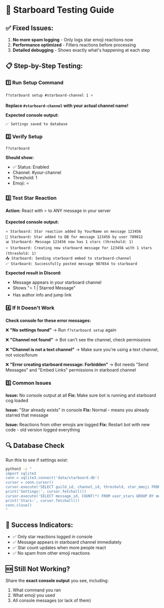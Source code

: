 # 🎯 Starboard Testing Guide

## ✅ Fixed Issues:
1. **No more spam logging** - Only logs star emoji reactions now
2. **Performance optimized** - Filters reactions before processing
3. **Detailed debugging** - Shows exactly what's happening at each step

## 📋 Step-by-Step Testing:

### 1️⃣ Run Setup Command
```
f?starboard setup #starboard-channel 1 ⭐
```
**Replace `#starboard-channel` with your actual channel name!**

**Expected console output:**
```
✅ Settings saved to database
```

### 2️⃣ Verify Setup
```
f?starboard
```
**Should show:**
- ✅ Status: Enabled
- Channel: #your-channel
- Threshold: 1
- Emoji: ⭐

### 3️⃣ Test Star Reaction

**Action:** React with ⭐ to ANY message in your server

**Expected console output:**
```
⭐ Starboard: Star reaction added by YourName on message 123456
💫 Starboard: Star added to DB for message 123456 by user 789012
📊 Starboard: Message 123456 now has 1 stars (threshold: 1)
⭐ Starboard: Creating new starboard message for 123456 with 1 stars (threshold: 1)
📤 Starboard: Sending starboard embed to starboard-channel
✅ Starboard: Successfully posted message 987654 to starboard
```

**Expected result in Discord:**
- Message appears in your starboard channel
- Shows "⭐ 1 | Starred Message"
- Has author info and jump link

### 4️⃣ If It Doesn't Work

**Check console for these error messages:**

❌ **"No settings found"**
→ Run `f?starboard setup` again

❌ **"Channel not found"**
→ Bot can't see the channel, check permissions

❌ **"Channel is not a text channel"**
→ Make sure you're using a text channel, not voice/forum

❌ **"Error creating starboard message: Forbidden"**
→ Bot needs "Send Messages" and "Embed Links" permissions in starboard channel

### 5️⃣ Common Issues

**Issue:** No console output at all
**Fix:** Make sure bot is running and starboard cog loaded

**Issue:** "Star already exists" in console
**Fix:** Normal - means you already starred that message

**Issue:** Reactions from other emojis are logged
**Fix:** Restart bot with new code - old version logged everything

## 🔍 Database Check

Run this to see if settings exist:
```bash
python3 -c "
import sqlite3
conn = sqlite3.connect('data/starboard.db')
cursor = conn.cursor()
cursor.execute('SELECT guild_id, channel_id, threshold, star_emoji FROM starboard_settings')
print('Settings:', cursor.fetchall())
cursor.execute('SELECT message_id, COUNT(*) FROM user_stars GROUP BY message_id')
print('Stars:', cursor.fetchall())
conn.close()
"
```

## 🎉 Success Indicators:
- ✅ Only star reactions logged in console
- ✅ Message appears in starboard channel immediately
- ✅ Star count updates when more people react
- ✅ No spam from other emoji reactions

## 🆘 Still Not Working?

Share the **exact console output** you see, including:
1. What command you ran
2. What emoji you used
3. All console messages (or lack of them)
